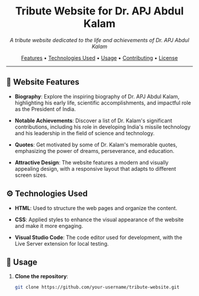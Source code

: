 <h1 align="center">
  <br>
  Tribute Website for Dr. APJ Abdul Kalam
  <br>
</h1>


<p align="center">
  <em>A tribute website dedicated to the life and achievements of Dr. APJ Abdul Kalam</em>
</p>

<p align="center">
  <a href="#website-features">Features</a> •
  <a href="#technologies-used">Technologies Used</a> •
  <a href="#usage">Usage</a> •
  <a href="#contributing">Contributing</a> •
  <a href="#license">License</a>
</p>

---

## 🌟 Website Features

- **Biography**: Explore the inspiring biography of Dr. APJ Abdul Kalam, highlighting his early life, scientific accomplishments, and impactful role as the President of India.

- **Notable Achievements**: Discover a list of Dr. Kalam's significant contributions, including his role in developing India's missile technology and his leadership in the field of science and technology.

- **Quotes**: Get motivated by some of Dr. Kalam's memorable quotes, emphasizing the power of dreams, perseverance, and education.

- **Attractive Design**: The website features a modern and visually appealing design, with a responsive layout that adapts to different screen sizes.

## ⚙️ Technologies Used

- **HTML**: Used to structure the web pages and organize the content.

- **CSS**: Applied styles to enhance the visual appearance of the website and make it more engaging.

- **Visual Studio Code**: The code editor used for development, with the Live Server extension for local testing.

## 🚀 Usage

1. **Clone the repository**:

   ```bash
   git clone https://github.com/your-username/tribute-website.git
